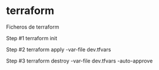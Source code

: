 # terraform
Ficheros de terraform

Step #1 
terraform init

Step #2
terraform apply -var-file dev.tfvars

Step #3
terraform destroy -var-file dev.tfvars -auto-approve
